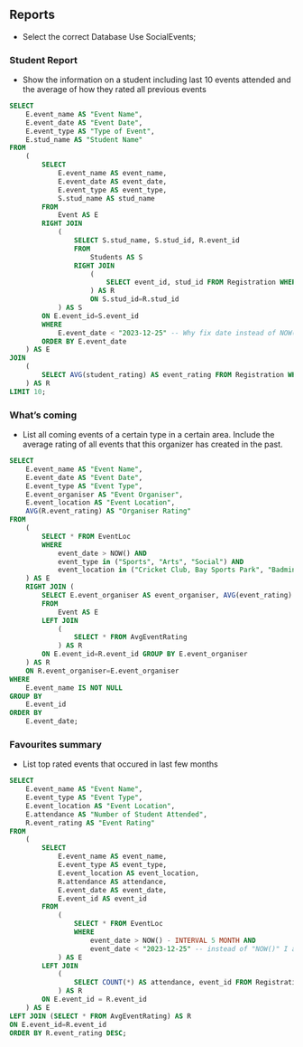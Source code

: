 
## Reports

- Select the correct Database
Use SocialEvents;

### Student Report

- Show the information on a student including last 10 events attended and the average of how they rated all previous events
```sql
SELECT
    E.event_name AS "Event Name",
    E.event_date AS "Event Date",
    E.event_type AS "Type of Event",
    E.stud_name AS "Student Name"
FROM
    (
        SELECT
            E.event_name AS event_name,
            E.event_date AS event_date,
            E.event_type AS event_type,
            S.stud_name AS stud_name
        FROM
            Event AS E
        RIGHT JOIN
            (
                SELECT S.stud_name, S.stud_id, R.event_id
                FROM
                    Students AS S
                RIGHT JOIN
                    (
                        SELECT event_id, stud_id FROM Registration WHERE stud_id="STUD000023457"
                    ) AS R
                    ON S.stud_id=R.stud_id
            ) AS S
        ON E.event_id=S.event_id
        WHERE
            E.event_date < "2023-12-25" -- Why fix date instead of NOW()? Again, because enough data and supported data may not be present
        ORDER BY E.event_date
    ) AS E
JOIN
    (
        SELECT AVG(student_rating) AS event_rating FROM Registration WHERE stud_id="STUD000023457"
    ) AS R
LIMIT 10;
```

### What’s coming
<!-- - IMP QU, does the rating needs to be average of event rating for the organiser, or the average of rating of the organiser by student -->
- List all coming events of a certain type in a certain area. Include the average rating of all events that this organizer has created in the past.
```sql
SELECT
    E.event_name AS "Event Name",
    E.event_date AS "Event Date",
    E.event_type AS "Event Type",
    E.event_organiser AS "Event Organiser",
    E.event_location AS "Event Location",
    AVG(R.event_rating) AS "Organiser Rating"
FROM
    (
        SELECT * FROM EventLoc
        WHERE
            event_date > NOW() AND
            event_type in ("Sports", "Arts", "Social") AND
            event_location in ("Cricket Club, Bay Sports Park", "Badminton Club, Bay Sports Park", "JCs, Singleton Campus", "Room 213, The College, Bay Campus", "Room GH212, Greate Hall, Bay Campus")
    ) AS E
    RIGHT JOIN (
        SELECT E.event_organiser AS event_organiser, AVG(event_rating) AS event_rating
        FROM
            Event AS E
        LEFT JOIN 
            (
                SELECT * FROM AvgEventRating
            ) AS R
        ON E.event_id=R.event_id GROUP BY E.event_organiser
    ) AS R
    ON R.event_organiser=E.event_organiser
WHERE
    E.event_name IS NOT NULL
GROUP BY
    E.event_id
ORDER BY
    E.event_date;
```

### Favourites summary
- List top rated events that occured in last few months

```sql
SELECT
    E.event_name AS "Event Name",
    E.event_type AS "Event Type",
    E.event_location AS "Event Location",
    E.attendance AS "Number of Student Attended",
    R.event_rating AS "Event Rating"
FROM
    (
        SELECT
            E.event_name AS event_name,
            E.event_type AS event_type,
            E.event_location AS event_location,
            R.attendance AS attendance,
            E.event_date AS event_date,
            E.event_id AS event_id
        FROM
            (
                SELECT * FROM EventLoc
                WHERE
                    event_date > NOW() - INTERVAL 5 MONTH AND
                    event_date < "2023-12-25" -- instead of "NOW()" I am using an exact date since it may happen that the event still have not arrived at the time of this code being run
            ) AS E
        LEFT JOIN
            (
                SELECT COUNT(*) AS attendance, event_id FROM Registration GROUP BY event_id
            ) AS R
        ON E.event_id = R.event_id
    ) AS E
LEFT JOIN (SELECT * FROM AvgEventRating) AS R
ON E.event_id=R.event_id
ORDER BY R.event_rating DESC;
```